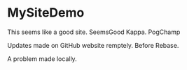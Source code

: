 # MySiteDemo

This seems like a good site.
SeemsGood Kappa.
PogChamp

Updates made on GitHub website remptely.
Before Rebase.

A problem made locally.
